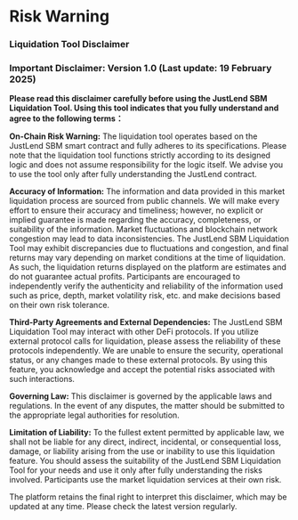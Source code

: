 # Risk Warning

### Liquidation Tool Disclaimer

### Important Disclaimer: Version 1.0 (Last update: 19 February 2025)

**Please read this disclaimer carefully before using the JustLend SBM Liquidation Tool. Using this tool indicates that you fully understand and agree to the following terms：**

**On-Chain Risk Warning:** The liquidation tool operates based on the JustLend SBM smart contract and fully adheres to its specifications. Please note that the liquidation tool functions strictly according to its designed logic and does not assume responsibility for the logic itself. We advise you to use the tool only after fully understanding the JustLend contract.

**Accuracy of Information:** The information and data provided in this market liquidation process are sourced from public channels. We will make every effort to ensure their accuracy and timeliness; however, no explicit or implied guarantee is made regarding the accuracy, completeness, or suitability of the information. Market fluctuations and blockchain network congestion may lead to data inconsistencies. The JustLend SBM Liquidation Tool may exhibit discrepancies due to fluctuations and congestion, and final returns may vary depending on market conditions at the time of liquidation. As such, the liquidation returns displayed on the platform are estimates and do not guarantee actual profits. Participants are encouraged to independently verify the authenticity and reliability of the information used such as price, depth, market volatility risk, etc. and make decisions based on their own risk tolerance.

**Third-Party Agreements and External Dependencies:** The JustLend SBM Liquidation Tool may interact with other DeFi protocols. If you utilize external protocol calls for liquidation, please assess the reliability of these protocols independently. We are unable to ensure the security, operational status, or any changes made to these external protocols. By using this feature, you acknowledge and accept the potential risks associated with such interactions.

**Governing Law:** This disclaimer is governed by the applicable laws and regulations. In the event of any disputes, the matter should be submitted to the appropriate legal authorities for resolution.

**Limitation of Liability:** To the fullest extent permitted by applicable law, we shall not be liable for any direct, indirect, incidental, or consequential loss, damage, or liability arising from the use or inability to use this liquidation feature. You should assess the suitability of the JustLend SBM Liquidation Tool for your needs and use it only after fully understanding the risks involved. Participants use the market liquidation services at their own risk.

The platform retains the final right to interpret this disclaimer, which may be updated at any time. Please check the latest version regularly.
